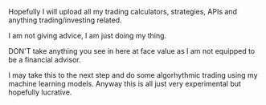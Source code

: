 Hopefully I will upload all my trading calculators, strategies, APIs and anything trading/investing related.

I am not giving advice, I am just doing my thing. 

DON'T take anything you see in here at face value as I am not equipped to be a financial advisor.

I may take this to the next step and do some algorhythmic trading using my machine learning models. Anyway this is all just very experimental but hopefully lucrative.
